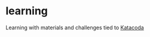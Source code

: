 # learning
Learning with materials and challenges tied to [Katacoda][1]

[1]:https://www.katacoda.com/

